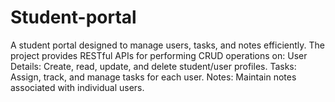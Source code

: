 # Student-portal
A student portal designed to manage users, tasks, and notes efficiently. The project provides RESTful APIs for performing CRUD operations on:  User Details: Create, read, update, and delete student/user profiles.  Tasks: Assign, track, and manage tasks for each user.  Notes: Maintain notes associated with individual users.
